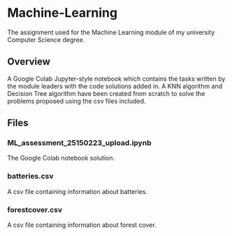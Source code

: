 # Machine-Learning
The assignment used for the Machine Learning module of my university Computer Science degree.

## Overview
A Google Colab Jupyter-style notebook which contains the tasks written by the module leaders with the code solutions added in. A KNN algorithm and Decision Tree algorithm have been created from scratch to solve the problems proposed using the csv files included.

## Files

### ML_assessment_25150223_upload.ipynb
The Google Colab notebook solution.

### batteries.csv
A csv file containing information about batteries.

### forestcover.csv
A csv file containing information about forest cover.
